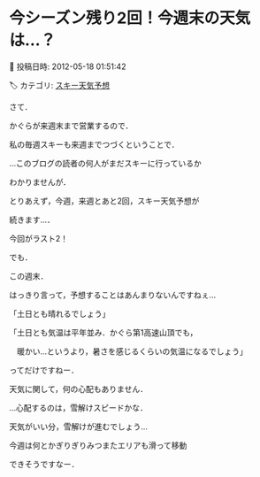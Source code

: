 # 今シーズン残り2回！今週末の天気は…？

📅 投稿日時: 2012-05-18 01:51:42

🏷️ カテゴリ: [スキー天気予想](c6554f5c3c106093b511a8daae23757e8.md)

さて．


かぐらが来週末まで営業するので．


私の毎週スキーも来週までつづくということで．





…このブログの読者の何人がまだスキーに行っているか


わかりませんが．


とりあえず，今週，来週とあと2回，スキー天気予想が


続きます…．


今回がラスト2！





でも．


この週末．


はっきり言って，予想することはあんまりないんですねぇ…





「土日とも晴れるでしょう」


「土日とも気温は平年並み．かぐら第1高速山頂でも，


　暖かい…というより，暑さを感じるくらいの気温になるでしょう」





ってだけですねー．


天気に関して，何の心配もありません．


…心配するのは，雪解けスピードかな．


天気がいい分，雪解けが進むでしょう…


今週は何とかぎりぎりみつまたエリアも滑って移動


できそうですなー．
